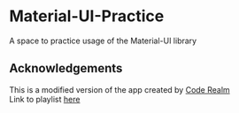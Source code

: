 # Material-UI-Practice
A space to practice usage of the Material-UI library

## Acknowledgements
This is a modified version of the app created by [Code Realm](https://www.youtube.com/channel/UCUDLFXXKG6zSA1d746rbzLQ)
<br>
Link to playlist [here](https://www.youtube.com/playlist?list=PLcCp4mjO-z98WAu4sd0eVha1g-NMfzHZk)
